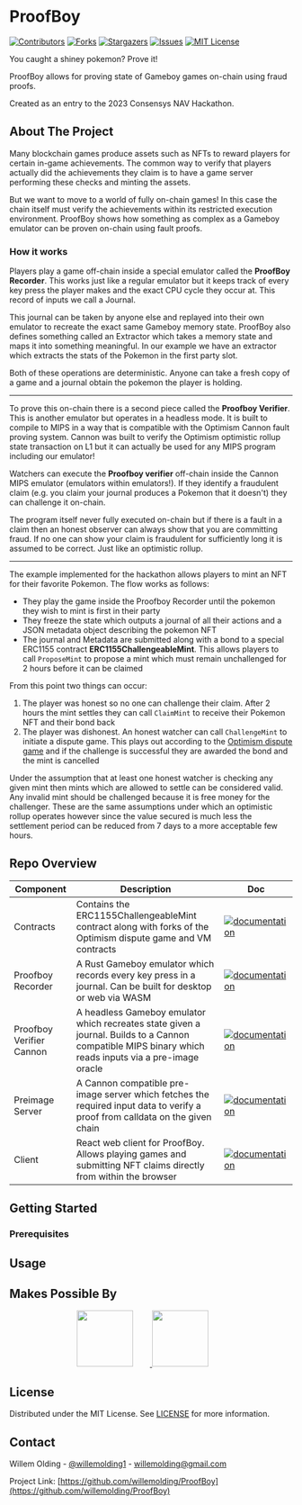 # ProofBoy
[![Contributors][contributors-shield]][contributors-url]
[![Forks][forks-shield]][forks-url]
[![Stargazers][stars-shield]][stars-url]
[![Issues][issues-shield]][issues-url]
[![MIT License][license-shield]][license-url]

You caught a shiney pokemon? Prove it!

ProofBoy allows for proving state of Gameboy games on-chain using fraud proofs.

Created as an entry to the 2023 Consensys NAV Hackathon.

<!-- ABOUT THE PROJECT -->
## About The Project

Many blockchain games produce assets such as NFTs to reward players for certain in-game achievements. The common way to verify that players actually did the achievements they claim is to have a game server performing these checks and minting the assets.

But we want to move to a world of fully on-chain games! In this case the chain itself must verify the achievements within its restricted execution environment. ProofBoy shows how something as complex as a Gameboy emulator can be proven on-chain using fault proofs.

### How it works

Players play a game off-chain inside a special emulator called the **ProofBoy Recorder**. This works just like a regular emulator but it keeps track of every key press the player makes and the exact CPU cycle they occur at. This record of inputs we call a Journal.

This journal can be taken by anyone else and replayed into their own emulator to recreate the exact same Gameboy memory state. ProofBoy also defines something called an Extractor which takes a memory state and maps it into something meaningful. In our example we have an extractor which extracts the stats of the Pokemon in the first party slot.

Both of these operations are deterministic. Anyone can take a fresh copy of a game and a journal obtain the pokemon the player is holding.

---

To prove this on-chain there is a second piece called the **Proofboy Verifier**. This is another emulator but operates in a headless mode. It is built to compile to MIPS in a way that is compatible with the Optimism Cannon fault proving system. Cannon was built to verify the Optimism optimistic rollup state transaction on L1 but it can actually be used for any MIPS program including our emulator!

Watchers can execute the **Proofboy verifier** off-chain inside the Cannon MIPS emulator (emulators within emulators!). If they identify a fraudulent claim (e.g. you claim your journal produces a Pokemon that it doesn't) they can challenge it on-chain.

The program itself never fully executed on-chain but if there is a fault in a claim then an honest observer can always show that you are committing fraud. If no one can show your claim is fraudulent for sufficiently long it is assumed to be correct. Just like an optimistic rollup. 

---

The example implemented for the hackathon allows players to mint an NFT for their favorite Pokemon. The flow works as follows:

- They play the game inside the Proofboy Recorder until the pokemon they wish to mint is first in their party
- They freeze the state which outputs a journal of all their actions and a JSON metadata object describing the pokemon NFT
- The journal and Metadata are submitted along with a bond to a special ERC1155 contract **ERC1155ChallengeableMint**. This allows players to call `ProposeMint` to propose a mint which must remain unchallenged for 2 hours before it can be claimed

From this point two things can occur:

1. The player was honest so no one can challenge their claim. After 2 hours the mint settles they can call `ClaimMint` to receive their Pokemon NFT and their bond back
2. The player was dishonest. An honest watcher can call `ChallengeMint` to initiate a dispute game. This plays out according to the [Optimism dispute game](https://blog.oplabs.co/building-a-fault-proof-system/) and if the challenge is successful they are awarded the bond and the mint is cancelled

Under the assumption that at least one honest watcher is checking any given mint then mints which are allowed to settle can be considered valid. Any invalid mint should be challenged because it is free money for the challenger. These are the same assumptions under which an optimistic rollup operates however since the value secured is much less the settlement period can be reduced from 7 days to a more acceptable few hours.

## Repo Overview

| Component | Description | Doc |
| -------- | -------- | -------- |
| Contracts     | Contains the ERC1155ChallengeableMint contract along with forks of the Optimism dispute game and VM contracts | [![documentation](https://img.shields.io/badge/readme-blue)](./contracts)  |
| Proofboy Recorder  | A Rust Gameboy emulator which records every key press in a journal. Can be built for desktop or web via WASM | [![documentation](https://img.shields.io/badge/readme-blue)](./crates/proofboy-recorder/)  |
| Proofboy Verifier Cannon  | A headless Gameboy emulator which recreates state given a journal. Builds to a Cannon compatible MIPS binary which reads inputs via a pre-image oracle | [![documentation](https://img.shields.io/badge/readme-blue)](./crates/proofboy-verifier-cannon/)  |
| Preimage Server | A Cannon compatible pre-image server which fetches the required input data to verify a proof from calldata on the given chain | [![documentation](https://img.shields.io/badge/readme-blue)](./crates/preimage-server/)  |
| Client | React web client for ProofBoy. Allows playing games and submitting NFT claims directly from within the browser | [![documentation](https://img.shields.io/badge/readme-blue)](./client/)  |


<!-- GETTING STARTED -->
## Getting Started


### Prerequisites

<!-- USAGE EXAMPLES -->
## Usage


<!-- Makes use of -->

## Makes Possible By

<p align="middle" float="left">
  <a href="https://chainsafe.io/">
    <img src="https://drand.love/images/loe/logo-chainsafe.svg" width="100" style="padding-right: 30px"/>
  </a>
  <text>
  <a href="https://buildwithsygma.com">
  <img src="https://buildwithsygma.com/orange-on-gray.png" width="100" style="padding-right: 30px"/> 
  </a>
</p>

<!-- LICENSE -->
## License

Distributed under the MIT License. See [LICENSE](./LICENSE) for more information.


<!-- CONTACT -->
## Contact

Willem Olding - [@willemolding1](https://twitter.com/willemolding1) - willemolding@gmail.com

Project Link: [https://github.com/willemolding/ProofBoy](https://github.com/willemolding/ProofBoy)

<!-- MARKDOWN LINKS & IMAGES -->
<!-- https://www.markdownguide.org/basic-syntax/#reference-style-links -->
[contributors-shield]: https://img.shields.io/github/contributors/willemolding/ProofBoy.svg?style=for-the-badge
[contributors-url]: https://github.com/willemolding/ProofBoy/graphs/contributors
[forks-shield]: https://img.shields.io/github/forks/willemolding/ProofBoy.svg?style=for-the-badge
[forks-url]: https://github.com/willemolding/ProofBoy/network/members
[stars-shield]: https://img.shields.io/github/stars/willemolding/ProofBoy.svg?style=for-the-badge
[stars-url]: https://github.com/willemolding/ProofBoy/stargazers
[issues-shield]: https://img.shields.io/github/issues/willemolding/ProofBoy.svg?style=for-the-badge
[issues-url]: https://github.com/willemolding/ProofBoy/issues
[license-shield]: https://img.shields.io/github/license/willemolding/ProofBoy.svg?style=for-the-badge
[license-url]: https://github.com/willemolding/ProofBoy/blob/master/LICENSE.txt
